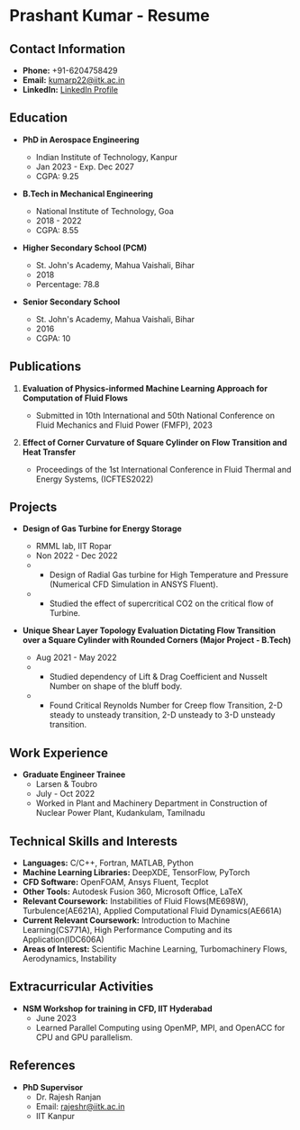 # Prashant Kumar - Resume

## Contact Information
- **Phone:** +91-6204758429
- **Email:** kumarp22@iitk.ac.in
- **LinkedIn:** [LinkedIn Profile](https://www.linkedin.com/in/your-linkedin-profile)

## Education
- **PhD in Aerospace Engineering**
  - Indian Institute of Technology, Kanpur
  - Jan 2023 - Exp. Dec 2027
  - CGPA: 9.25

- **B.Tech in Mechanical Engineering**
  - National Institute of Technology, Goa
  - 2018 - 2022
  - CGPA: 8.55

- **Higher Secondary School (PCM)**
  - St. John's Academy, Mahua Vaishali, Bihar
  - 2018
  - Percentage: 78.8

- **Senior Secondary School**
  - St. John's Academy, Mahua Vaishali, Bihar
  - 2016
  - CGPA: 10

## Publications
1. **Evaluation of Physics-informed Machine Learning Approach for Computation of Fluid Flows**
   - Submitted in 10th International and 50th National Conference on Fluid Mechanics and Fluid Power (FMFP), 2023

2. **Effect of Corner Curvature of Square Cylinder on Flow Transition and Heat Transfer**
   - Proceedings of the 1st International Conference in Fluid Thermal and Energy Systems, (ICFTES2022)

## Projects
- **Design of Gas Turbine for Energy Storage**
  - RMML lab, IIT Ropar
  - Non 2022 - Dec 2022
  - - Design of Radial Gas turbine for High Temperature and Pressure (Numerical CFD Simulation in ANSYS Fluent).
  - - Studied the effect of supercritical CO2 on the critical flow of Turbine.

- **Unique Shear Layer Topology Evaluation Dictating Flow Transition over a Square Cylinder with Rounded Corners (Major Project - B.Tech)**
  - Aug 2021 - May 2022
  - - Studied dependency of Lift & Drag Coefficient and Nusselt Number on shape of the bluff body.
  - - Found Critical Reynolds Number for Creep flow Transition, 2-D steady to unsteady transition, 2-D unsteady to 3-D unsteady transition.

## Work Experience
- **Graduate Engineer Trainee**
  - Larsen & Toubro
  - July - Oct 2022
  - Worked in Plant and Machinery Department in Construction of Nuclear Power Plant, Kudankulam, Tamilnadu

## Technical Skills and Interests
- **Languages:** C/C++, Fortran, MATLAB, Python
- **Machine Learning Libraries:** DeepXDE, TensorFlow, PyTorch
- **CFD Software:** OpenFOAM, Ansys Fluent, Tecplot
- **Other Tools:** Autodesk Fusion 360, Microsoft Office, LaTeX
- **Relevant Coursework:** Instabilities of Fluid Flows(ME698W), Turbulence(AE621A), Applied Computational Fluid Dynamics(AE661A)
- **Current Relevant Coursework:** Introduction to Machine Learning(CS771A), High Performance Computing and its Application(IDC606A)
- **Areas of Interest:** Scientific Machine Learning, Turbomachinery Flows, Aerodynamics, Instability

## Extracurricular Activities
- **NSM Workshop for training in CFD, IIT Hyderabad**
  - June 2023
  - Learned Parallel Computing using OpenMP, MPI, and OpenACC for CPU and GPU parallelism.

## References
- **PhD Supervisor**
  - Dr. Rajesh Ranjan
  - Email: rajeshr@iitk.ac.in
  - IIT Kanpur


